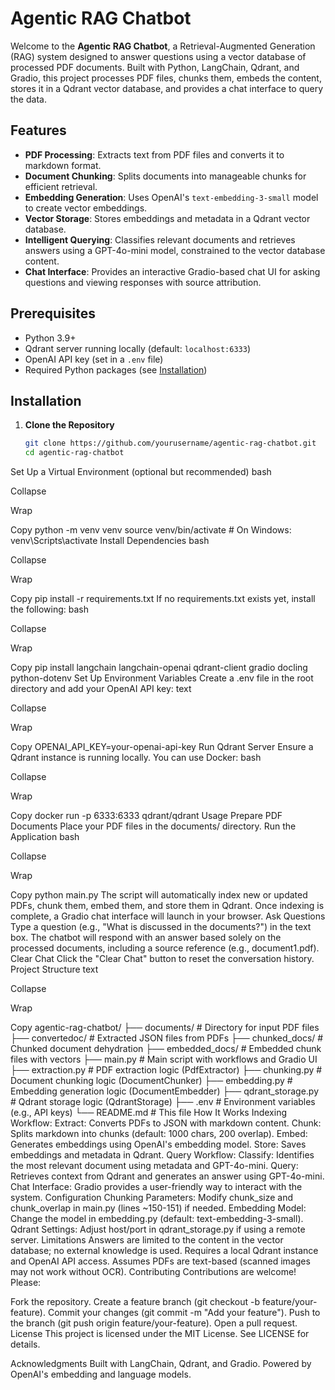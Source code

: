 # Agentic RAG Chatbot

Welcome to the **Agentic RAG Chatbot**, a Retrieval-Augmented Generation (RAG) system designed to answer questions using a vector database of processed PDF documents. Built with Python, LangChain, Qdrant, and Gradio, this project processes PDF files, chunks them, embeds the content, stores it in a Qdrant vector database, and provides a chat interface to query the data.

## Features

- **PDF Processing**: Extracts text from PDF files and converts it to markdown format.
- **Document Chunking**: Splits documents into manageable chunks for efficient retrieval.
- **Embedding Generation**: Uses OpenAI's `text-embedding-3-small` model to create vector embeddings.
- **Vector Storage**: Stores embeddings and metadata in a Qdrant vector database.
- **Intelligent Querying**: Classifies relevant documents and retrieves answers using a GPT-4o-mini model, constrained to the vector database content.
- **Chat Interface**: Provides an interactive Gradio-based chat UI for asking questions and viewing responses with source attribution.

## Prerequisites

- Python 3.9+
- Qdrant server running locally (default: `localhost:6333`)
- OpenAI API key (set in a `.env` file)
- Required Python packages (see [Installation](#installation))

## Installation

1. **Clone the Repository**
   ```bash
   git clone https://github.com/yourusername/agentic-rag-chatbot.git
   cd agentic-rag-chatbot
Set Up a Virtual Environment (optional but recommended)
bash

Collapse

Wrap

Copy
python -m venv venv
source venv/bin/activate  # On Windows: venv\Scripts\activate
Install Dependencies
bash

Collapse

Wrap

Copy
pip install -r requirements.txt
If no requirements.txt exists yet, install the following:
bash

Collapse

Wrap

Copy
pip install langchain langchain-openai qdrant-client gradio docling python-dotenv
Set Up Environment Variables Create a .env file in the root directory and add your OpenAI API key:
text

Collapse

Wrap

Copy
OPENAI_API_KEY=your-openai-api-key
Run Qdrant Server Ensure a Qdrant instance is running locally. You can use Docker:
bash

Collapse

Wrap

Copy
docker run -p 6333:6333 qdrant/qdrant
Usage
Prepare PDF Documents Place your PDF files in the documents/ directory.
Run the Application
bash

Collapse

Wrap

Copy
python main.py
The script will automatically index new or updated PDFs, chunk them, embed them, and store them in Qdrant.
Once indexing is complete, a Gradio chat interface will launch in your browser.
Ask Questions
Type a question (e.g., "What is discussed in the documents?") in the text box.
The chatbot will respond with an answer based solely on the processed documents, including a source reference (e.g., document1.pdf).
Clear Chat
Click the "Clear Chat" button to reset the conversation history.
Project Structure
text

Collapse

Wrap

Copy
agentic-rag-chatbot/
├── documents/              # Directory for input PDF files
├── convertedoc/            # Extracted JSON files from PDFs
├── chunked_docs/          # Chunked document dehydration
├── embedded_docs/         # Embedded chunk files with vectors
├── main.py                # Main script with workflows and Gradio UI
├── extraction.py          # PDF extraction logic (PdfExtractor)
├── chunking.py            # Document chunking logic (DocumentChunker)
├── embedding.py           # Embedding generation logic (DocumentEmbedder)
├── qdrant_storage.py      # Qdrant storage logic (QdrantStorage)
├── .env                   # Environment variables (e.g., API keys)
└── README.md              # This file
How It Works
Indexing Workflow:
Extract: Converts PDFs to JSON with markdown content.
Chunk: Splits markdown into chunks (default: 1000 chars, 200 overlap).
Embed: Generates embeddings using OpenAI's embedding model.
Store: Saves embeddings and metadata in Qdrant.
Query Workflow:
Classify: Identifies the most relevant document using metadata and GPT-4o-mini.
Query: Retrieves context from Qdrant and generates an answer using GPT-4o-mini.
Chat Interface: Gradio provides a user-friendly way to interact with the system.
Configuration
Chunking Parameters: Modify chunk_size and chunk_overlap in main.py (lines ~150-151) if needed.
Embedding Model: Change the model in embedding.py (default: text-embedding-3-small).
Qdrant Settings: Adjust host/port in qdrant_storage.py if using a remote server.
Limitations
Answers are limited to the content in the vector database; no external knowledge is used.
Requires a local Qdrant instance and OpenAI API access.
Assumes PDFs are text-based (scanned images may not work without OCR).
Contributing
Contributions are welcome! Please:

Fork the repository.
Create a feature branch (git checkout -b feature/your-feature).
Commit your changes (git commit -m "Add your feature").
Push to the branch (git push origin feature/your-feature).
Open a pull request.
License
This project is licensed under the MIT License. See LICENSE for details.

Acknowledgments
Built with LangChain, Qdrant, and Gradio.
Powered by OpenAI's embedding and language models.
